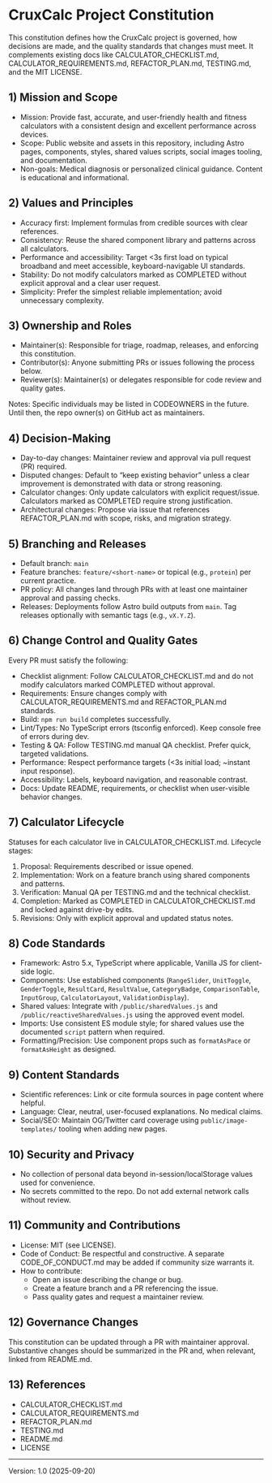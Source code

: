 # CruxCalc Project Constitution

This constitution defines how the CruxCalc project is governed, how decisions are made, and the quality standards that changes must meet. It complements existing docs like CALCULATOR_CHECKLIST.md, CALCULATOR_REQUIREMENTS.md, REFACTOR_PLAN.md, TESTING.md, and the MIT LICENSE.

## 1) Mission and Scope

- Mission: Provide fast, accurate, and user-friendly health and fitness calculators with a consistent design and excellent performance across devices.
- Scope: Public website and assets in this repository, including Astro pages, components, styles, shared values scripts, social images tooling, and documentation.
- Non-goals: Medical diagnosis or personalized clinical guidance. Content is educational and informational.

## 2) Values and Principles

- Accuracy first: Implement formulas from credible sources with clear references.
- Consistency: Reuse the shared component library and patterns across all calculators.
- Performance and accessibility: Target <3s first load on typical broadband and meet accessible, keyboard-navigable UI standards.
- Stability: Do not modify calculators marked as COMPLETED without explicit approval and a clear user request.
- Simplicity: Prefer the simplest reliable implementation; avoid unnecessary complexity.

## 3) Ownership and Roles

- Maintainer(s): Responsible for triage, roadmap, releases, and enforcing this constitution.
- Contributor(s): Anyone submitting PRs or issues following the process below.
- Reviewer(s): Maintainer(s) or delegates responsible for code review and quality gates.

Notes: Specific individuals may be listed in CODEOWNERS in the future. Until then, the repo owner(s) on GitHub act as maintainers.

## 4) Decision-Making

- Day-to-day changes: Maintainer review and approval via pull request (PR) required.
- Disputed changes: Default to “keep existing behavior” unless a clear improvement is demonstrated with data or strong reasoning.
- Calculator changes: Only update calculators with explicit request/issue. Calculators marked as COMPLETED require strong justification.
- Architectural changes: Propose via issue that references REFACTOR_PLAN.md with scope, risks, and migration strategy.

## 5) Branching and Releases

- Default branch: `main`
- Feature branches: `feature/<short-name>` or topical (e.g., `protein`) per current practice.
- PR policy: All changes land through PRs with at least one maintainer approval and passing checks.
- Releases: Deployments follow Astro build outputs from `main`. Tag releases optionally with semantic tags (e.g., `vX.Y.Z`).

## 6) Change Control and Quality Gates

Every PR must satisfy the following:

- Checklist alignment: Follow CALCULATOR_CHECKLIST.md and do not modify calculators marked COMPLETED without approval.
- Requirements: Ensure changes comply with CALCULATOR_REQUIREMENTS.md and REFACTOR_PLAN.md standards.
- Build: `npm run build` completes successfully.
- Lint/Types: No TypeScript errors (tsconfig enforced). Keep console free of errors during dev.
- Testing & QA: Follow TESTING.md manual QA checklist. Prefer quick, targeted validations.
- Performance: Respect performance targets (<3s initial load; ~instant input response).
- Accessibility: Labels, keyboard navigation, and reasonable contrast.
- Docs: Update README, requirements, or checklist when user-visible behavior changes.

## 7) Calculator Lifecycle

Statuses for each calculator live in CALCULATOR_CHECKLIST.md. Lifecycle stages:

1. Proposal: Requirements described or issue opened.
2. Implementation: Work on a feature branch using shared components and patterns.
3. Verification: Manual QA per TESTING.md and the technical checklist.
4. Completion: Marked as COMPLETED in CALCULATOR_CHECKLIST.md and locked against drive-by edits.
5. Revisions: Only with explicit approval and updated status notes.

## 8) Code Standards

- Framework: Astro 5.x, TypeScript where applicable, Vanilla JS for client-side logic.
- Components: Use established components (`RangeSlider`, `UnitToggle`, `GenderToggle`, `ResultCard`, `ResultValue`, `CategoryBadge`, `ComparisonTable`, `InputGroup`, `CalculatorLayout`, `ValidationDisplay`).
- Shared values: Integrate with `/public/sharedValues.js` and `/public/reactiveSharedValues.js` using the approved event model.
- Imports: Use consistent ES module style; for shared values use the documented `script` pattern when required.
- Formatting/Precision: Use component props such as `formatAsPace` or `formatAsHeight` as designed.

## 9) Content Standards

- Scientific references: Link or cite formula sources in page content where helpful.
- Language: Clear, neutral, user-focused explanations. No medical claims.
- Social/SEO: Maintain OG/Twitter card coverage using `public/image-templates/` tooling when adding new pages.

## 10) Security and Privacy

- No collection of personal data beyond in-session/localStorage values used for convenience.
- No secrets committed to the repo. Do not add external network calls without review.

## 11) Community and Contributions

- License: MIT (see LICENSE).
- Code of Conduct: Be respectful and constructive. A separate CODE_OF_CONDUCT.md may be added if community size warrants it.
- How to contribute:
  - Open an issue describing the change or bug.
  - Create a feature branch and a PR referencing the issue.
  - Pass quality gates and request a maintainer review.

## 12) Governance Changes

This constitution can be updated through a PR with maintainer approval. Substantive changes should be summarized in the PR and, when relevant, linked from README.md.

## 13) References

- CALCULATOR_CHECKLIST.md
- CALCULATOR_REQUIREMENTS.md
- REFACTOR_PLAN.md
- TESTING.md
- README.md
- LICENSE

---

Version: 1.0 (2025-09-20)
